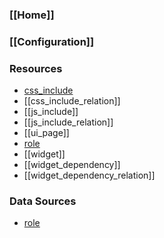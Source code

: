 ### [[Home]]

### [[Configuration]]

### Resources

* [css_include](resource%20%3Acss_include)
* [[css_include_relation]]
* [[js_include]]
* [[js_include_relation]]
* [[ui_page]]
* [role](r_role)
* [[widget]]
* [[widget_dependency]]
* [[widget_dependency_relation]]

### Data Sources

* [role](d_role)